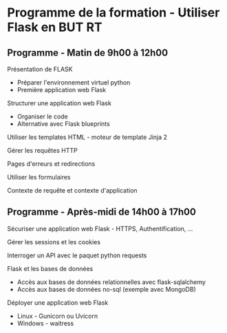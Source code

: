 # Programme de la formation - **Utiliser Flask en BUT RT**

## Programme - Matin de 9h00 à 12h00

Présentation de FLASK
- Préparer l'environnement virtuel python
- Première application web Flask

Structurer une application web Flask
- Organiser  le code
- Alternative avec Flask blueprints

Utiliser les templates HTML - moteur de template Jinja 2

Gérer les requêtes HTTP

Pages d'erreurs et redirections

Utiliser les formulaires

Contexte de requête et contexte d'application

## Programme - Après-midi de 14h00 à 17h00

Sécuriser une application web Flask - HTTPS, Authentification, ...

Gérer les sessions et les cookies

Interroger un API avec le paquet python requests

Flask et les bases de données
- Accès aux bases de données relationnelles avec flask-sqlalchemy
- Accès aux bases de données  no-sql  (exemple avec MongoDB)

Déployer une application web Flask
- Linux - Gunicorn ou Uvicorn
- Windows - waitress

